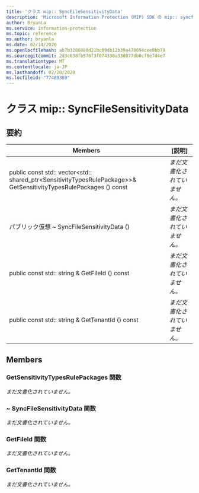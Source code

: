```yaml
---
title: 'クラス mip:: SyncFileSensitivityData'
description: 'Microsoft Information Protection (MIP) SDK の mip:: syncfilesensitivitydata クラスについて説明します。'
author: BryanLa
ms.service: information-protection
ms.topic: reference
ms.author: bryanla
ms.date: 02/14/2020
ms.openlocfilehash: ab7b3286080d21bc09db12b39a470694cee9bb79
ms.sourcegitcommit: 2d3c638fb576f3f074330a33d077db0cf0e7d4e7
ms.translationtype: MT
ms.contentlocale: ja-JP
ms.lasthandoff: 02/20/2020
ms.locfileid: "77489369"
---
```

# <a name="class-mipsyncfilesensitivitydata"></a>クラス mip:: SyncFileSensitivityData 
  
## <a name="summary"></a>要約
 Members                        | [説明]                                
--------------------------------|---------------------------------------------
public const std:: vector\<std:: shared_ptr\<SensitivityTypesRulePackage\>\>& GetSensitivityTypesRulePackages () const  | _まだ文書化されていません。_
パブリック仮想 ~ SyncFileSensitivityData ()  | _まだ文書化されていません。_
public const std:: string & GetFileId () const  | _まだ文書化されていません。_
public const std:: string & GetTenantId () const  | _まだ文書化されていません。_
  
## <a name="members"></a>Members
  
### <a name="getsensitivitytypesrulepackages-function"></a>GetSensitivityTypesRulePackages 関数
_まだ文書化されていません。_

  
### <a name="syncfilesensitivitydata-function"></a>~ SyncFileSensitivityData 関数
_まだ文書化されていません。_

  
### <a name="getfileid-function"></a>GetFileId 関数
_まだ文書化されていません。_

  
### <a name="gettenantid-function"></a>GetTenantId 関数
_まだ文書化されていません。_
